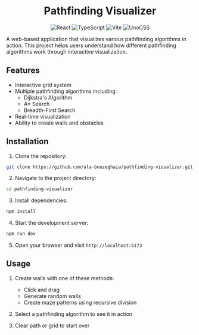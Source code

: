 <div align="center">
  <h1>Pathfinding Visualizer</h1>
  
  ![React](https://img.shields.io/badge/-React-61DAFB?logo=react&logoColor=white&style=flat)
  ![TypeScript](https://img.shields.io/badge/-TypeScript-3178C6?logo=typescript&logoColor=white&style=flat)
  ![Vite](https://img.shields.io/badge/-Vite-B73BFE?logo=vite&logoColor=white&style=flat)
  ![UnoCSS](https://img.shields.io/badge/-UnoCSS-333333?logo=unocss&logoColor=white&style=flat)
</div>
A web-based application that visualizes various pathfinding algorithms in action. This project helps users understand how different pathfinding algorithms work through interactive visualization.

## Features

- Interactive grid system
- Multiple pathfinding algorithms including:
  - Dijkstra's Algorithm
  - A\* Search
  - Breadth-First Search
- Real-time visualization
- Ability to create walls and obstacles

## Installation

1. Clone the repository:

```bash
git clone https://github.com/ala-bouzeghaia/pathfinding-visualizer.git
```

2. Navigate to the project directory:

```bash
cd pathfinding-visualizer
```

3. Install dependencies:

```bash
npm install
```

4. Start the development server:

```bash
npm run dev
```

5. Open your browser and visit `http://localhost:5173`

## Usage

1. Create walls with one of these methods:

   - Click and drag
   - Generate random walls
   - Create maze patterns using recursive division

2. Select a pathfinding algorithm to see it in action
3. Clear path or grid to start over
